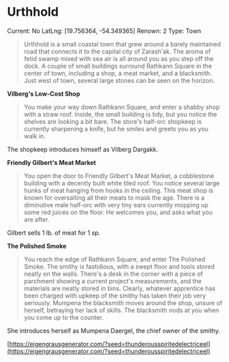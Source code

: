 # Urthhold

Current: No
LatLng: [19.756364, -54.349365]
Renown: 2
Type: Town

> Urthhold is a small coastal town that grew around a barely maintained road that connects it to the capital city of Zarash'ak. The aroma of fetid swamp mixed with sea air is all around you as you step off the dock. A couple of small buildings surround Rathkann Square in the center of town, including a shop, a meat market, and a blacksmith. Just west of town, several large stones can be seen on the horizon.
> 

**Vilberg's Low-Cost Shop**

> You make your way down Rathkann Square, and enter a shabby shop with a straw roof. Inside, the small building is tidy, but you notice the shelves are looking a bit bare. The store's half-orc shopkeep is currently sharpening a knife, but he smiles and greets you as you walk in.
> 

The shopkeep introduces himself as Vilberg Dargakk. 

**Friendly Gilbert's Meat Market**

> You open the door to Friendly Gilbert's Meat Market, a cobblestone building with a decently built white tiled roof. You notice several large hunks of meat hanging from hooks in the ceiling.
This meat shop is known for oversalting all their meats to mask the age. There is a diminutive male half-orc with very tiny ears currently mopping up some red juices on the floor. He welcomes you, and asks what you are after.
> 

Gilbert sells 1 lb. of meat for 1 sp.

**The Polished Smoke**

> You reach the edge of Rathkann Square, and enter The Polished Smoke. The smithy is fastidious, with a swept floor and tools stored neatly on the walls. There's a desk in the corner with a piece of parchment showing a current project's measurements, and the materials are neatly stored in bins. Clearly, whatever apprentice has been charged with upkeep of the smithy has taken their job very seriously.
Mumpena the blacksmith moves around the shop, unsure of herself, betraying her lack of skills. The blacksmith nods at you when you come up to the counter.
> 

She introduces herself as Mumpena Daergel, the chief owner of the smithy.

[https://eigengrausgenerator.com/?seed=thunderousspiritedelectriceel](https://eigengrausgenerator.com/?seed=thunderousspiritedelectriceel)